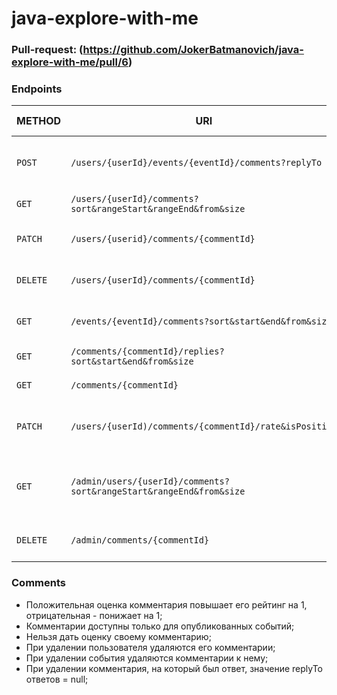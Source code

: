 # java-explore-with-me

### Pull-request: (https://github.com/JokerBatmanovich/java-explore-with-me/pull/6)

### Endpoints

| METHOD       | URI                                                                     | DESCRIPTION                                              | REQUEST CLASS       | RESPONSE CLASS              |
|--------------|-------------------------------------------------------------------------|----------------------------------------------------------|---------------------|-----------------------------|
| ```POST```   | ```/users/{userId}/events/{eventId}/comments?replyTo```                 | Добавить комментарий/ответить на комментарий             | ```NewCommentDto``` | ```CommentDto ```           |
| ```GET```    | ```/users/{userId}/comments?sort&rangeStart&rangeEnd&from&size```       | Получить свои комментарии                                |                     | ```List<CommentDto>```      |
| ```PATCH```  | ```/users/{userid}/comments/{commentId}```                              | Изменить комментарий владельцем                          | ```NewCommentDto``` | ```CommentDto```            |
| ```DELETE``` | ```/users/{userId}/comments/{commentId}```                              | Удалить комментарий владельцем                           |                     |                             |
| ```GET```    | ```/events/{eventId}/comments?sort&start&end&from&size```               | Получить комментарии события                             |                     | ```List<CommentShortDto>``` |
| ```GET```    | ```/comments/{commentId}/replies?sort&start&end&from&size```            | Получить ответы на комментарий                           |                     | ```List<CommentShortDto>``` |
| ```GET```    | ```/comments/{commentId}```                                             | Получить комментарий                                     |                     | ```CommentDto```            |
| ```PATCH```  | ```/users/{userId)/comments/{commentId}/rate&isPositive```              | Оценить комментарий/изменить оценку/отменить оценку      |                     |                             |
| ```GET```    | ```/admin/users/{userId}/comments?sort&rangeStart&rangeEnd&from&size``` | Получить комментарии пользователя от лица администратора |                     | ```List<CommentDto>```      |
| ```DELETE``` | ```/admin/comments/{commentId}```                                       | Удалить комментарий администратором                      |                     |                             |

### Comments
- Положительная оценка комментария повышает его рейтинг на 1, отрицательная - понижает на 1;  
- Комментарии доступны только для опубликованных событий;
- Нельзя дать оценку своему комментарию;
- При удалении пользователя удаляются его комментарии;
- При удалении события удаляются комментарии к нему;
- При удалении комментария, на который был ответ, значение replyTo ответов = null;



